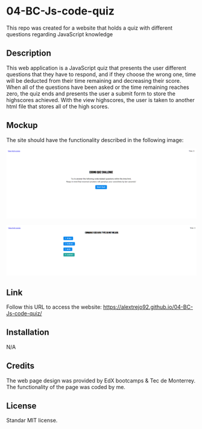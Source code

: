# 04-BC-Js-code-quiz
This repo was created for a website that holds a quiz with different questions regarding JavaScript knowledge

## Description

This web application is a JavaScript quiz that presents the user different questions that they have to respond, and if they choose the wrong one, time will be deducted from their time remaining and decreasing their score. When all of the questions have been asked or the time remaining reaches zero, the quiz ends and presents the user a submit form to store the highscores achieved. With the view highscores, the user is taken to another html file that stores all of the high scores.

## Mockup

The site should have the functionality described in the following image:

![alt text](./assets/images/screenshot.png)

![alt text](./assets/images/screenshot2.png)

## Link

Follow this URL to access the website: https://alextrejo92.github.io/04-BC-Js-code-quiz/

## Installation

N/A

## Credits

The web page design was provided by EdX bootcamps & Tec de Monterrey. The functionality of the page was coded by me.

## License

Standar MIT license.